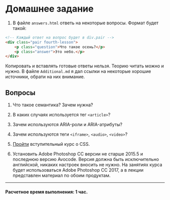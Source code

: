# Домашнее задание

1. В файле `answers.html` ответь на некоторые вопросы. Формат будет такой:

```html
<!-- Каждый ответ на вопрос будет в div.pair -->
<div class="pair fourth-lesson">
    <p class="question">Что такое осень?</p>
    <p class="answer">Это небо.</p>
</div>
``` 

Копировать и вставлять готовые ответы нельзя. Теорию читать можно и нужно. В файле `Additional.md` я дал ссылки на некоторые хорошие источники, обрати на них внимание.

## Вопросы

1. Что такое семантика? Зачем нужна?
1. В каких случаях используется тег `<article>`?
1. Зачем используются ARIA-роли и ARIA-атрибуты?
1. Зачем используются теги `<iframe>`, `<audio>`, `<video>`?

2. [Пройти](https://htmlacademy.ru/courses/41) вступительный курс о CSS.
2. Установить Adobe Photoshop CC версии не старше 2015.5 и последнюю версию Avocode. Версия должна быть исключительно английской, никаких настроек вносить не нужно. На занятиях курса будет использоваться Adobe Photoshop CC 2017, а в лекции представлен материал по обоим продуктам.

---
#### Расчетное время выполнения: 1 час.
